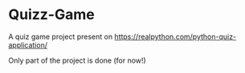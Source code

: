 # Quizz-Game

A quiz game project present on https://realpython.com/python-quiz-application/

Only part of the project is done (for now!)
